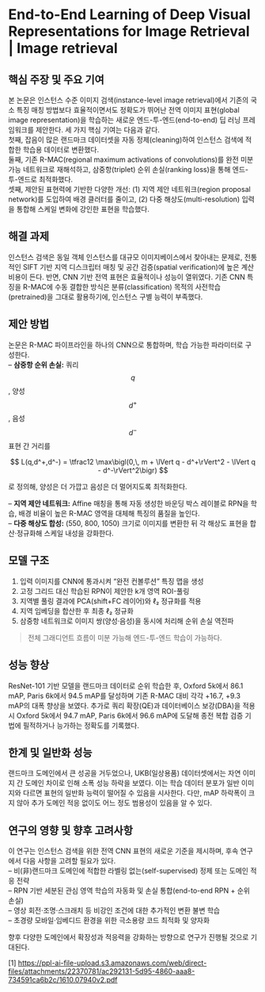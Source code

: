# End-to-End Learning of Deep Visual Representations for Image Retrieval | Image retrieval

## 핵심 주장 및 주요 기여  
본 논문은 인스턴스 수준 이미지 검색(instance-level image retrieval)에서 기존의 국소 특징 매칭 방법보다 효율적이면서도 정확도가 뛰어난 전역 이미지 표현(global image representation)을 학습하는 새로운 엔드-투-엔드(end-to-end) 딥 러닝 프레임워크를 제안한다. 세 가지 핵심 기여는 다음과 같다.  
첫째, 잡음이 많은 랜드마크 데이터셋을 자동 정제(cleaning)하여 인스턴스 검색에 적합한 학습용 데이터로 변환했다.  
둘째, 기존 R-MAC(regional maximum activations of convolutions)를 완전 미분 가능 네트워크로 재해석하고, 삼중항(triplet) 순위 손실(ranking loss)을 통해 엔드-투-엔드로 최적화했다.  
셋째, 제안된 표현력에 기반한 다양한 개선: (1) 지역 제안 네트워크(region proposal network)를 도입하여 배경 클러터를 줄이고, (2) 다중 해상도(multi-resolution) 입력을 통합해 스케일 변화에 강인한 표현을 학습했다.

## 해결 과제  
인스턴스 검색은 동일 객체 인스턴스를 대규모 이미지베이스에서 찾아내는 문제로, 전통적인 SIFT 기반 지역 디스크립터 매칭 및 공간 검증(spatial verification)에 높은 계산 비용이 든다. 반면, CNN 기반 전역 표현은 효율적이나 성능이 열위였다. 기존 CNN 특징을 R-MAC에 수동 결합한 방식은 분류(classification) 목적의 사전학습(pretrained)을 그대로 활용하기에, 인스턴스 구별 능력이 부족했다.

## 제안 방법  
논문은 R-MAC 파이프라인을 하나의 CNN으로 통합하며, 학습 가능한 파라미터로 구성한다.  
– **삼중항 순위 손실:** 쿼리 $$q$$, 양성 $$d^+$$, 음성 $$d^-$$ 표현 간 거리를  

$$
L(q,d^+,d^-) = \tfrac12 \max\bigl(0,\, m + \lVert q - d^+\rVert^2 - \lVert q - d^-\rVert^2\bigr)
$$  

로 정의해, 양성은 더 가깝고 음성은 더 멀어지도록 최적화한다.  

– **지역 제안 네트워크:** Affine 매칭을 통해 자동 생성한 바운딩 박스 레이블로 RPN을 학습, 배경 비율이 높은 R-MAC 영역을 대체해 특징의 품질을 높인다.  
– **다중 해상도 합성:** (550, 800, 1050) 크기로 이미지를 변환한 뒤 각 해상도 표현을 합산·정규화해 스케일 내성을 강화한다.

## 모델 구조  
1. 입력 이미지를 CNN에 통과시켜 “완전 컨볼루션” 특징 맵을 생성  
2. 고정 그리드 대신 학습된 RPN이 제안한 k개 영역 ROI-풀링  
3. 지역별 풀링 결과에 PCA(shift+FC 레이어)와 ℓ₂ 정규화를 적용  
4. 지역 임베딩을 합산한 후 최종 ℓ₂ 정규화  
5. 삼중항 네트워크로 이미지 쌍(양성·음성)을 동시에 처리해 순위 손실 역전파  

> 전체 그래디언트 흐름이 미분 가능해 엔드-투-엔드 학습이 가능하다.

## 성능 향상  
ResNet-101 기반 모델을 랜드마크 데이터로 순위 학습한 후, Oxford 5k에서 86.1 mAP, Paris 6k에서 94.5 mAP를 달성하며 기존 R-MAC 대비 각각 +16.7, +9.3 mAP의 대폭 향상을 보였다. 추가로 쿼리 확장(QE)과 데이터베이스 보강(DBA)을 적용 시 Oxford 5k에서 94.7 mAP, Paris 6k에서 96.6 mAP에 도달해 종전 복합 검증 기법에 필적하거나 능가하는 정확도를 기록했다.  

## 한계 및 일반화 성능  
랜드마크 도메인에서 큰 성공을 거두었으나, UKB(일상용품) 데이터셋에서는 자연 이미지 간 도메인 차이로 인해 소폭 성능 하락을 보였다. 이는 학습 데이터 분포가 일반 이미지와 다르면 표현의 일반화 능력이 떨어질 수 있음을 시사한다. 다만, mAP 하락폭이 크지 않아 추가 도메인 적응 없이도 어느 정도 범용성이 있음을 알 수 있다.

## 연구의 영향 및 향후 고려사항  
이 연구는 인스턴스 검색을 위한 전역 CNN 표현의 새로운 기준을 제시하며, 후속 연구에서 다음 사항을 고려할 필요가 있다.  
– 비(非)랜드마크 도메인에 적합한 라벨링 없는(self-supervised) 정제 또는 도메인 적응 전략  
– RPN 기반 세분된 관심 영역 학습의 자동화 및 손실 통합(end-to-end RPN + 순위 손실)  
– 영상 회전·조명·스크래치 등 비강인 조건에 대한 추가적인 변환 불변 학습  
– 초경량 모바일·임베디드 환경을 위한 극소용량 코드 최적화 및 양자화  

향후 다양한 도메인에서 확장성과 적응력을 강화하는 방향으로 연구가 진행될 것으로 기대된다.

[1] https://ppl-ai-file-upload.s3.amazonaws.com/web/direct-files/attachments/22370781/ac292131-5d95-4860-aaa8-734591ca6b2c/1610.07940v2.pdf
